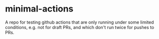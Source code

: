 # minimal-actions

A repo for testing github actions that are only running under some limited
conditions, e.g. not for draft PRs, and which don't run twice for pushes
to PRs.
